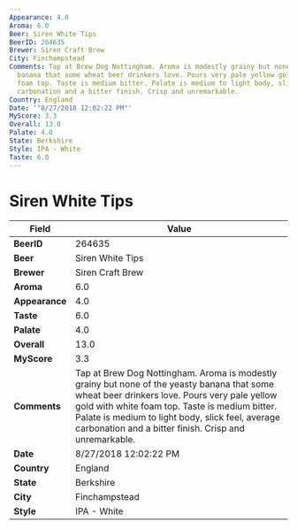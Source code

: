 ```yaml
---
Appearance: 4.0
Aroma: 6.0
Beer: Siren White Tips
BeerID: 264635
Brewer: Siren Craft Brew
City: Finchampstead
Comments: Tap at Brew Dog Nottingham. Aroma is modestly grainy but none of the yeasty
  banana that some wheat beer drinkers love. Pours very pale yellow gold with white
  foam top. Taste is medium bitter. Palate is medium to light body, slick feel, average
  carbonation and a bitter finish. Crisp and unremarkable.
Country: England
Date: '"8/27/2018 12:02:22 PM"'
MyScore: 3.3
Overall: 13.0
Palate: 4.0
State: Berkshire
Style: IPA - White
Taste: 6.0
---
```


# Siren White Tips

| Field         | Value |
|---------------|-------|
| **BeerID** | 264635 |
| **Beer** | Siren White Tips |
| **Brewer** | Siren Craft Brew |
| **Aroma** | 6.0 |
| **Appearance** | 4.0 |
| **Taste** | 6.0 |
| **Palate** | 4.0 |
| **Overall** | 13.0 |
| **MyScore** | 3.3 |
| **Comments** | Tap at Brew Dog Nottingham. Aroma is modestly grainy but none of the yeasty banana that some wheat beer drinkers love. Pours very pale yellow gold with white foam top. Taste is medium bitter. Palate is medium to light body, slick feel, average carbonation and a bitter finish. Crisp and unremarkable. |
| **Date** | 8/27/2018 12:02:22 PM |
| **Country** | England |
| **State** | Berkshire |
| **City** | Finchampstead |
| **Style** | IPA - White |
